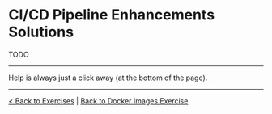 # CI/CD Pipeline Enhancements Solutions

TODO

---

Help is always just a click away (at the bottom of the page).

---

[< Back to Exercises](../exercises/README.md) | [Back to Docker Images Exercise](../exercises/22-Docker-Images.md)
